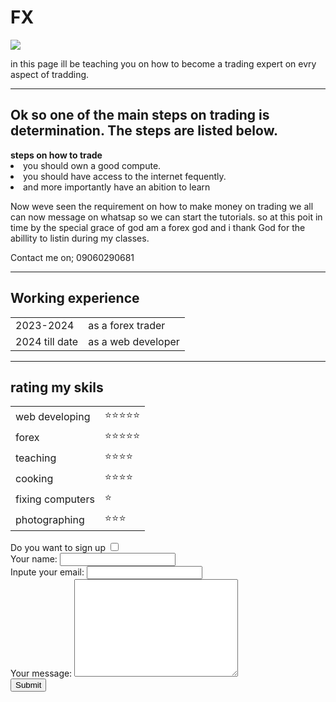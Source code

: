 # FX
<html>
<head>
<title>Hillary Daniel's FX site</title>
</head>
<body>
<img src="https://images.contentstack.io/v3/assets/bltc23b87e0fef43b66/blt118ddccbd2118c26/66606d98742a0c97057c767a/02_Platforms-Card01_alt.jpg?format=pjpg&auto=webp&quality=90&width=365&disable=upscale">
<p>in this page ill be teaching you on how to become a trading expert on evry aspect of tradding.</p>
<hr>
<h2>Ok so one of the main steps on trading is determination. The steps are listed below.</h2>
<strong><a hreflang="https://land.pocket-broker.com/en/land/002-GP-02?utm_campaign=g_nwk-ggl_src-ggl_pl-web_adtype-brand_nm-ww_en_competitors&utm_medium=cpc&utm_content=search&utm_source=google&gad_source=1&gad_campaignid=22452727439&gbraid=0AAAAA-NeJC-puBLmG3U5FjhMzbuM4mez3&gclid=Cj0KCQjwzOvEBhDVARIsADHfJJRDLhfgxX727q2PeJ12V8c6rZMrwsR9CtQZgrExmIXMHKChUgniTJAaAm1_EALw_wcB">steps on how to trade</a></strong>
<li>you should own a good compute.</li>
<li>you should have access to the internet fequently.</li>
<li>and more importantly have an abition to learn</li>
<p>Now weve seen the requirement on how to make money on trading we all can now message on whatsap so we can start the tutorials.
    so at this poit in time by the special grace of god am a forex god and i thank God for the abillity to listin during my classes.</p>

<a hreflang="my contact.html">Contact me on; 09060290681</a> 
<hr>
<h2>Working experience</h2>
<table>
<tr>
<td>2023-2024</td>
<td>as a forex trader</td>
</tr>
<tr>
<td>2024 till date</td>
<td>as a web developer</td>
</tr>
</table>
<hr>
<h2>rating my skils </h2>
<table>
<tr>
<td>web developing</td>
<td>⭐⭐⭐⭐⭐</td>
</tr>
<tr>
<td>forex</td>
<td>⭐⭐⭐⭐⭐</td>
</tr>
<tr>
<td>teaching</td>
<td>⭐⭐⭐⭐</td>
</tr>
<tr>
<td>cooking</td>
<td>⭐⭐⭐⭐</td>
</tr>
<tr>
<td>fixing computers</td>
<td>⭐</td>
</tr>
<tr>
<td>photographing</td>
<td>⭐⭐⭐</td>
</tr>
</table>
<form action="mailto:hillarydaniel854@gmail.com"method="post"enctype="text/plain">
<label>Do you want to sign up</label>
<input type="checkbox"><br>
<label>Your name:</label>
<input type="text" name="Yout name " value=""><br>
<label>Inpute your email:</label>
<input type="email" name="Your email"><br>
<label>Your message:</label>
<textarea name="name" rows="10" cols="30"></textarea><br>
<input type="submit" name=""><br>
</form>
</body>
</html>
